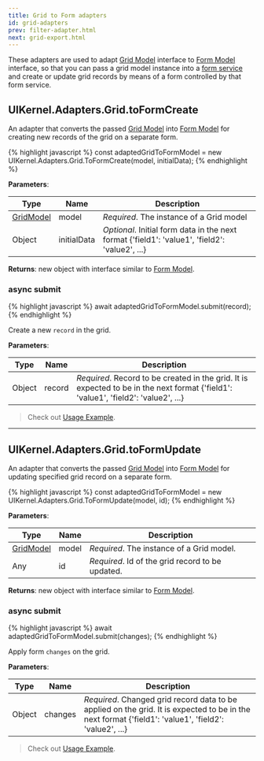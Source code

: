 ```yaml
---
title: Grid to Form adapters
id: grid-adapters
prev: filter-adapter.html
next: grid-export.html
---
```


These adapters are used to adapt [Grid Model](/docs/grid-interface.html) interface
to [Form Model](/docs/form-interface.html) interface,
so that you can pass a grid model instance into a [form service](/docs/form-service.html)
and create or update grid records by means of a form controlled by that form service.

## UIKernel.Adapters.Grid.toForm**Create**

An adapter that converts the passed [Grid Model](/docs/grid-interface.html) into [Form Model](/docs/form-interface.html)
for creating new records of the grid on a separate form.

{% highlight javascript %}
  const adaptedGridToFormModel = new UIKernel.Adapters.Grid.ToFormCreate(model, initialData);
{% endhighlight %}

**Parameters**:

| Type                                   | Name        | Description                  |
|----------------------------------------|-------------|------------------------------|
| [GridModel](/docs/grid-interface.html) | model       | *Required*. The instance of a Grid model |
| Object                                 | initialData | *Optional*. Initial form data in the next format {'field1': 'value1', 'field2': 'value2', ...} |

**Returns**: new object with interface similar to [Form Model](/docs/form-interface.html).

### async submit

{% highlight javascript %}
  await adaptedGridToFormModel.submit(record);
{% endhighlight %}

Create a new `record` in the grid.

**Parameters**:

| Type   | Name   | Description                  |
|--------|--------|------------------------------|
| Object | record | *Required*. Record to be created in the grid. It is expected to be in the next format {'field1': 'value1', 'field2': 'value2', ...} |

> Check out [Usage Example](creating-records.html).

---

## UIKernel.Adapters.Grid.toForm**Update**

An adapter that converts the passed [Grid Model](/docs/grid-interface.html) into [Form Model](/docs/form-interface.html)
for updating specified grid record on a separate form.

{% highlight javascript %}
  const adaptedGridToFormModel = new UIKernel.Adapters.Grid.ToFormUpdate(model, id);
{% endhighlight %}

**Parameters**:

| Type                                   | Name    | Description                  |
|----------------------------------------|---------|------------------------------|
| [GridModel](/docs/grid-interface.html) | model   | *Required*. The instance of a Grid model. |
| Any                                    | id      | *Required*. Id of the grid record to be updated. |

**Returns**: new object with interface similar to [Form Model](/docs/form-interface.html).

### async submit

{% highlight javascript %}
  await adaptedGridToFormModel.submit(changes);
{% endhighlight %}

Apply form `changes` on the grid.

**Parameters**:

| Type   | Name    | Description                  |
|--------|---------|------------------------------|
| Object | changes | *Required*. Changed grid record data to be applied on the grid. It is expected to be in the next format {'field1': 'value1', 'field2': 'value2', ...} |

> Check out [Usage Example](/docs/form-example.html).
